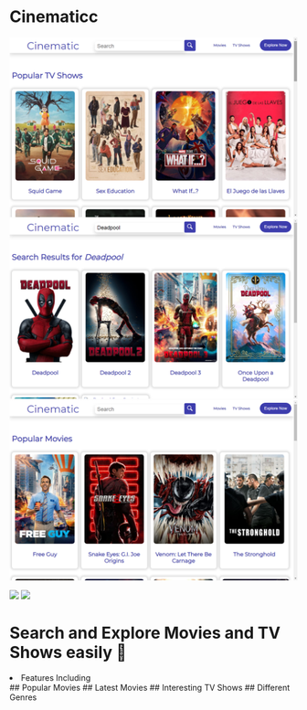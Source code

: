 # Cinematicc
![Screenshot](./Screenshot1.png)
![Screenshot](./Screenshot2.png)
![Screenshot](./Screenshot3.png)

![](https://img.shields.io/badge/API-TMDB-API-informational?style=flat&logo=github&logoColor=white&color=2bbc8a)
![](https://img.shields.io/badge/Framework-React-informational?style=flat&logo=react&logoColor=white&color=2bbc8a)

# Search and Explore Movies and TV Shows easily 🚀
<li> Features Including </li>
## Popular Movies
## Latest Movies
## Interesting TV Shows
## Different Genres
